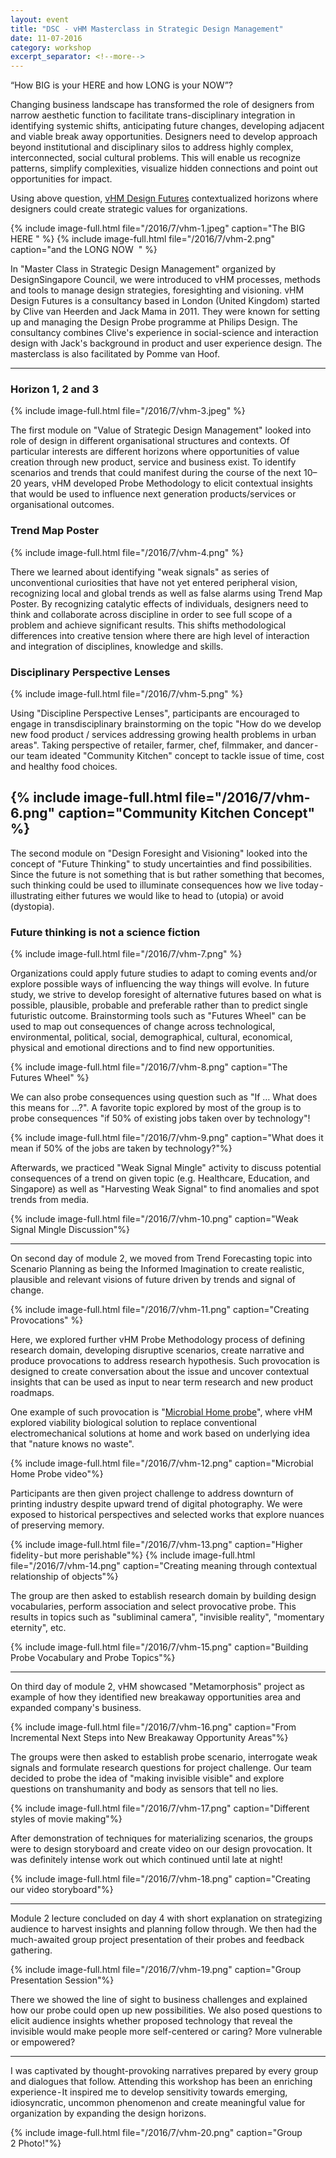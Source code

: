```yaml
---
layout: event
title: "DSC - vHM Masterclass in Strategic Design Management"
date: 11-07-2016
category: workshop
excerpt_separator: <!--more-->
---
```


<p class='sublead'>“How BIG is your HERE and how LONG is your NOW”?</p> 

Changing business landscape has transformed the role of designers from narrow aesthetic function to facilitate trans-disciplinary integration in identifying systemic shifts, anticipating future changes, developing adjacent and viable break away opportunities. Designers need to develop approach beyond institutional and disciplinary silos to address highly complex, interconnected, social cultural problems. This will enable us recognize patterns, simplify complexities, visualize hidden connections and point out opportunities for impact. 

Using above question, [vHM Design Futures](http://www.vhmdesignfutures.com/) contextualized horizons where designers could create strategic values for organizations.

{% include image-full.html file="/2016/7/vhm-1.jpeg" caption="The BIG HERE " %}
{% include image-full.html file="/2016/7/vhm-2.png" caption="and the LONG NOW  " %}

In "Master Class in Strategic Design Management" organized by DesignSingapore Council, we were introduced to vHM processes, methods and tools to manage design strategies, foresighting and visioning. vHM Design Futures is a consultancy based in London (United Kingdom) started by Clive van Heerden and Jack Mama in 2011. They were known for setting up and managing the Design Probe programme at Philips Design. The consultancy combines Clive's experience in social-science and interaction design with Jack's background in product and user experience design. The masterclass is also facilitated by Pomme van Hoof.

---

### Horizon 1, 2 and 3
{% include image-full.html file="/2016/7/vhm-3.jpeg" %}

The first module on "Value of Strategic Design Management" looked into role of design in different organisational structures and contexts. Of particular interests are different horizons where opportunities of value creation through new product, service and business exist. To identify scenarios and trends that could manifest during the course of the next 10–20 years, vHM developed Probe Methodology to elicit contextual insights that would be used to influence next generation products/services or organisational outcomes.

### Trend Map Poster
{% include image-full.html file="/2016/7/vhm-4.png" %}

There we learned about identifying "weak signals" as series of unconventional curiosities that have not yet entered peripheral vision, recognizing local and global trends as well as false alarms using Trend Map Poster. By recognizing catalytic effects of individuals, designers need to think and collaborate across discipline in order to see full scope of a problem and achieve significant results. This shifts methodological differences into creative tension where there are high level of interaction and integration of disciplines, knowledge and skills.

### Disciplinary Perspective Lenses
{% include image-full.html file="/2016/7/vhm-5.png" %}

Using "Discipline Perspective Lenses", participants are encouraged to engage in transdisciplinary brainstorming on the topic "How do we develop new food product / services addressing growing health problems in urban areas". Taking perspective of retailer, farmer, chef, filmmaker, and dancer - our team ideated "Community Kitchen" concept to tackle issue of time, cost and healthy food choices.

{% include image-full.html file="/2016/7/vhm-6.png" caption="Community Kitchen Concept" %}
---

The second module on "Design Foresight and Visioning" looked into the concept of "Future Thinking" to study uncertainties and find possibilities. Since the future is not something that is but rather something that becomes, such thinking could be used to illuminate consequences how we live today - illustrating either futures we would like to head to (utopia) or avoid (dystopia).

### Future thinking is not a science fiction
{% include image-full.html file="/2016/7/vhm-7.png" %}

Organizations could apply future studies to adapt to coming events and/or explore possible ways of influencing the way things will evolve. In future study, we strive to develop foresight of alternative futures based on what is possible, plausible, probable and preferable rather than to predict single futuristic outcome. Brainstorming tools such as "Futures Wheel" can be used to map out consequences of change across technological, environmental, political, social, demographical, cultural, economical, physical and emotional directions and to find new opportunities.

{% include image-full.html file="/2016/7/vhm-8.png" caption="The Futures Wheel" %}

We can also probe consequences using question such as "If … What does this means for …?". A favorite topic explored by most of the group is to probe consequences "if 50% of existing jobs taken over by technology"!

{% include image-full.html file="/2016/7/vhm-9.png" caption="What does it mean if 50% of the jobs are taken by technology?"%}

Afterwards, we practiced "Weak Signal Mingle" activity to discuss potential consequences of a trend on given topic (e.g. Healthcare, Education, and Singapore) as well as "Harvesting Weak Signal" to find anomalies and spot trends from media.

{% include image-full.html file="/2016/7/vhm-10.png" caption="Weak Signal Mingle Discussion"%}

---

On second day of module 2, we moved from Trend Forecasting topic into Scenario Planning as being the Informed Imagination to create realistic, plausible and relevant visions of future driven by trends and signal of change.

{% include image-full.html file="/2016/7/vhm-11.png" caption="Creating Provocations" %}

Here, we explored further vHM Probe Methodology process of defining research domain, developing disruptive scenarios, create narrative and produce provocations to address research hypothesis. Such provocation is designed to create conversation about the issue and uncover contextual insights that can be used as input to near term research and new product roadmaps.

One example of such provocation is "[Microbial Home probe](https://youtu.be/dM0WYdkKlu8)", where vHM explored viability biological solution to replace conventional electromechanical solutions at home and work based on underlying idea that "nature knows no waste".

{% include image-full.html file="/2016/7/vhm-12.png" caption="Microbial Home Probe video"%}

Participants are then given project challenge to address downturn of printing industry despite upward trend of digital photography. We were exposed to historical perspectives and selected works that explore nuances of preserving memory.

{% include image-full.html file="/2016/7/vhm-13.png" caption="Higher fidelity - but more perishable"%}
{% include image-full.html file="/2016/7/vhm-14.png" caption="Creating meaning through contextual relationship of objects"%}

The group are then asked to establish research domain by building design vocabularies, perform association and select provocative probe. This results in topics such as "subliminal camera", "invisible reality", "momentary eternity", etc.

{% include image-full.html file="/2016/7/vhm-15.png" caption="Building Probe Vocabulary and Probe Topics"%}

---

On third day of module 2, vHM showcased "Metamorphosis" project as example of how they identified new breakaway opportunities area and expanded company's business.

{% include image-full.html file="/2016/7/vhm-16.png" caption="From Incremental Next Steps into New Breakaway Opportunity Areas"%}

The groups were then asked to establish probe scenario, interrogate weak signals and formulate research questions for project challenge. Our team decided to probe the idea of "making invisible visible" and explore questions on transhumanity and body as sensors that tell no lies.

{% include image-full.html file="/2016/7/vhm-17.png" caption="Different styles of movie making"%}

After demonstration of techniques for materializing scenarios, the groups were to design storyboard and create video on our design provocation. It was definitely intense work out which continued until late at night!

{% include image-full.html file="/2016/7/vhm-18.png" caption="Creating our video storyboard"%}

---

Module 2 lecture concluded on day 4 with short explanation on strategizing audience to harvest insights and planning follow through. We then had the much-awaited group project presentation of their probes and feedback gathering.

{% include image-full.html file="/2016/7/vhm-19.png" caption="Group Presentation Session"%}


There we showed the line of sight to business challenges and explained how our probe could open up new possibilities. We also posed questions to elicit audience insights whether proposed technology that reveal the invisible would make people more self-centered or caring? More vulnerable or empowered?

---

I was captivated by thought-provoking narratives prepared by every group and dialogues that follow. Attending this workshop has been an enriching experience - It inspired me to develop sensitivity towards emerging, idiosyncratic, uncommon phenomenon and create meaningful value for organization by expanding the design horizons.

{% include image-full.html file="/2016/7/vhm-20.png" caption="Group 2 Photo!"%}
